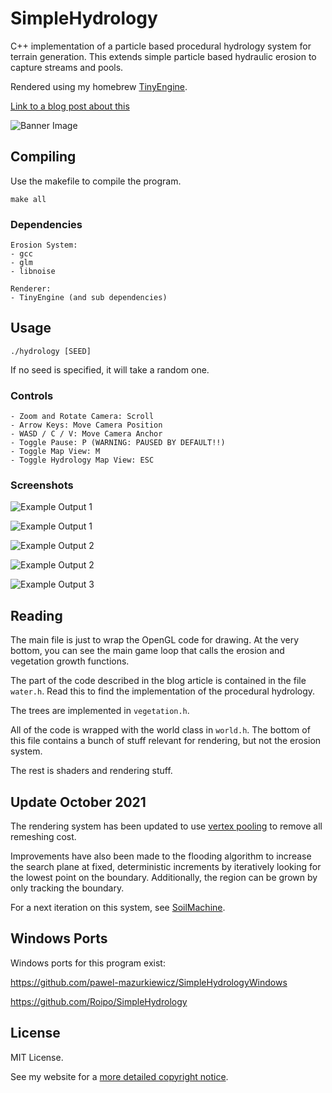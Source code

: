 # SimpleHydrology
C++ implementation of a particle based procedural hydrology system for terrain generation. This extends simple particle based hydraulic erosion to capture streams and pools.

Rendered using my homebrew [TinyEngine](https://github.com/weigert/TinyEngine).

[Link to a blog post about this](https://nickmcd.me/2020/04/15/procedural-hydrology/)

![Banner Image](https://github.com/weigert/SimpleHydrology/blob/master/screenshots/bannernew.png)

## Compiling

Use the makefile to compile the program.

    make all

### Dependencies

    Erosion System:
    - gcc
    - glm
    - libnoise

    Renderer:
    - TinyEngine (and sub dependencies)

## Usage

    ./hydrology [SEED]

If no seed is specified, it will take a random one.

### Controls

    - Zoom and Rotate Camera: Scroll
    - Arrow Keys: Move Camera Position
    - WASD / C / V: Move Camera Anchor
    - Toggle Pause: P (WARNING: PAUSED BY DEFAULT!!)
    - Toggle Map View: M
    - Toggle Hydrology Map View: ESC

### Screenshots
![Example Output 1](https://github.com/weigert/SimpleHydrology/blob/master/screenshots/side1.png)

![Example Output 1](https://github.com/weigert/SimpleHydrology/blob/master/screenshots/top1.png)

![Example Output 2](https://github.com/weigert/SimpleHydrology/blob/master/screenshots/side2.png)

![Example Output 2](https://github.com/weigert/SimpleHydrology/blob/master/screenshots/top2.png)

![Example Output 3](https://github.com/weigert/SimpleHydrology/blob/master/screenshots/top3.png)

## Reading
The main file is just to wrap the OpenGL code for drawing. At the very bottom, you can see the main game loop that calls the erosion and vegetation growth functions.

The part of the code described in the blog article is contained in the file `water.h`. Read this to find the implementation of the procedural hydrology.

The trees are implemented in `vegetation.h`.

All of the code is wrapped with the world class in `world.h`. The bottom of this file contains a bunch of stuff relevant for rendering, but not the erosion system.

The rest is shaders and rendering stuff.

## Update October 2021

The rendering system has been updated to use [vertex pooling](https://nickmcd.me/2021/04/04/high-performance-voxel-engine/) to remove all remeshing cost.

Improvements have also been made to the flooding algorithm to increase the search plane at fixed, deterministic increments by iteratively looking for the lowest point on the boundary. Additionally, the region can be grown by only tracking the boundary.

For a next iteration on this system, see [SoilMachine](https://github.com/weigert/SoilMachine).

## Windows Ports
Windows ports for this program exist:

https://github.com/pawel-mazurkiewicz/SimpleHydrologyWindows

https://github.com/Roipo/SimpleHydrology


## License
MIT License.

See my website for a [more detailed copyright notice](https://weigert.vsos.ethz.ch/copyright-notice/).

